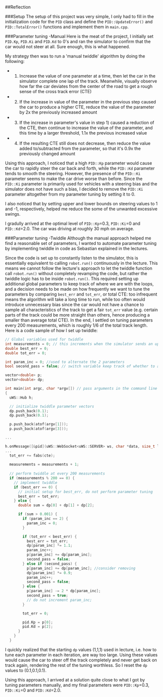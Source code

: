 ##Reflection

###Setup
The setup of this project was very simple, I only had to fill in the initialization code for the `PID` class and define the `PID::UpdateError()` and `PID::TotalError()` functions and implement them in `main.cpp`.

###Parameter tuning -Manual
Here is the meat of the project, I initially set `PID.Kp`, `PID.Ki` and `PID.Kd` to 0's and ran the simulator to confirm that the car would not steer at all. Sure enough, this is what happened.

My strategy then was to run a 'manual twiddle' algorithm by doing the following:
* 1) Increase the value of one parameter at a time, then let the car in the simulator complete one lap of the track. Meanwhile, visually observe how far the car deviates from the center of the road to get a rough sense of the cross track error (CTE)
* 2) If the increase in value of the parameter in the previous step caused the car to produce a higher CTE, reduce the value of the parameter by 2x the previously increased amount
* 3) If the increase in parameter's value in step 1) caused a reduction of the CTE, then continue to increase the value of the parameter, and this time by a larger threshold, 1.1x the previous increased value
* 4) If the resulting CTE still does not decrease, then reduce the value added to/subtracted from the parameter, so that it's 0.9x the previously changed amount

Using this approach, I noticed that a high `PID::Kp` parameter would cause the car to rapidly steer the car back and forth, while the `PID::Kd` parameter tends to smooth the steering. However, the presence of the `PID::Ki` parameter seems to make the car drive worse than before. Since the `PID::Ki` parameter is primarily used for vehicles with a steering bias and the simulator does not have such a bias, I decided to remove the `PID::Ki` parameter altogether from my parameter tuning by setting it to 0.

I also noticed that by setting upper and lower bounds on steering values to 1 and -1, respectively, helped me reduce the some of the unwanted excessive swings.

I gradully arrived at the optimal level of `PID::Kp`=0.3, `PID::Ki`=0 and `PID::Kd`=2.0. The car was driving at roughly 30 mph on average.

###Parameter tuning -Twiddle
Although the manual approach helped me find a reasonable set of parameters, I wanted to automate parameter tuning by implementing twiddle in code as Sebastian explained in the lectures.

Since the code is set up to constantly listen to the simulator, this is essentially equivalent to calling `robot.run()` continuously in the lecture. This means we cannot follow the lecture's approach to let the twiddle function call `robot.run()` without completely revamping the code, but rather the twiddle logic has to be inside `robot.run()`. This required setting up additional global parameters to keep track of where we are with the loops, and a decision needs to be made on how frequently we want to tune the parameters by comparing `best_err` and `tot_err`, or total CTE: too infrequent means the algorithm will take a long time to run, while too often would introduce unnecessary bias since the car would not have a chance to sample all characteristics of the track to get a fair `tot_err` value (e.g. certain parts of the track could be more straight than others, hence producing a smaller than average total CTE). In the end, I settled on tuning parameters every 200 measurements, which is roughly 1/6 of the total track length. Here is a code sample of how I set up twiddle:

```c++
// Global variables used for twiddle
int measurements = 0; // this increments when the simulator sends an update
double best_err = 0;
double tot_err = 0;

int param_inc = 0; //used to alternate the 2 parameters
bool second_pass = false; // switch variable keep track of whether to add dp[param_inc] to p[param_inc] or use multiplier

vector<double> p;
vector<double> dp;

int main(int argc, char *argv[]) // pass arguments in the command line
{
  uWS::Hub h;

  // initialize twiddle parameter vectors
  dp.push_back(0.1);
  dp.push_back(0.1);

  p.push_back(atof(argv[1]));
  p.push_back(atof(argv[3]));

...

h.onMessage([&pid](uWS::WebSocket<uWS::SERVER> ws, char *data, size_t length, uWS::OpCode opCode) {
...
  tot_err += fabs(cte);
          
  measurements = measurements + 1;
  
  // perform twiddle at every 200 measurements
  if (measurements % 200 == 0) {
    // implement twiddle
    if (best_err == 0) {
      // initial setup for best_err, do not perform parameter tuning
      best_err = tot_err;
    } else {
      double sum = dp[0] + dp[1] + dp[2];

      if (sum > 0.001) {
        if (param_inc == 2) {
          param_inc = 0;
        }

        if (tot_err < best_err) {
          best_err = tot_err;
          dp[param_inc] *= 1.1;
          param_inc++;
          p[param_inc] += dp[param_inc];
          second_pass = false;
        } else if (second_pass) {
          p[param_inc] += dp[param_inc]; //consider removing
          dp[param_inc] *= 0.9;
          param_inc++;
          second_pass = false;
        } else {
          p[param_inc] -= 2 * dp[param_inc];
          second_pass = true;
          // do not increment param_inc;
        }

        tot_err = 0;

        pid.Kp = p[0];
        pid.Kd = p[2];
      }
    }
  }
```

I quickly realized that the starting `dp` values (1,1,1) used in lecture, i.e. how to tune each parameter in each iteration, are way too large. Using these values would cause the car to steer off the track completely and never get back on track again, rendering the rest of the tuning worthless. So I reset the `dp` values to (0.1,0.1,0.1).

Using this approach, I arrived at a solution quite close to what I got by tuning parameters manually, and my final parameters were `PID::Kp`=0.3, `PID::Ki`=0 and `PID::Kd`=2.0.